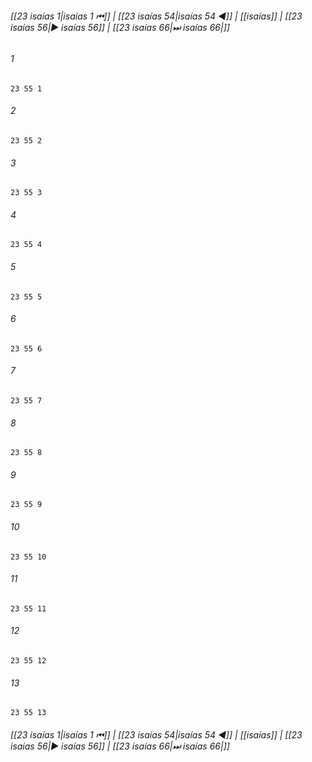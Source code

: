 
###### [[23 isaías 1|isaías 1 ⏮]] | [[23 isaías 54|isaías 54 ◀]] | [[isaías]] | [[23 isaías 56|▶ isaías 56]] | [[23 isaías 66|⏭ isaías 66|]]

###### 1
``` verse
23 55 1 
```
###### 2
``` verse
23 55 2 
```
###### 3
``` verse
23 55 3 
```
###### 4
``` verse
23 55 4 
```
###### 5
``` verse
23 55 5 
```
###### 6
``` verse
23 55 6 
```
###### 7
``` verse
23 55 7 
```
###### 8
``` verse
23 55 8 
```
###### 9
``` verse
23 55 9 
```
###### 10
``` verse
23 55 10 
```
###### 11
``` verse
23 55 11 
```
###### 12
``` verse
23 55 12 
```
###### 13
``` verse
23 55 13 
```

###### [[23 isaías 1|isaías 1 ⏮]] | [[23 isaías 54|isaías 54 ◀]] | [[isaías]] | [[23 isaías 56|▶ isaías 56]] | [[23 isaías 66|⏭ isaías 66|]]

